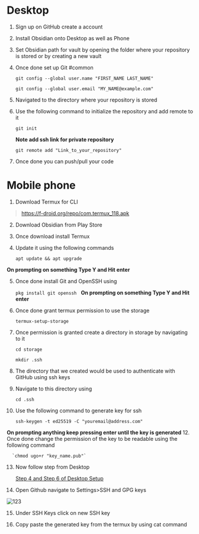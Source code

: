 # Desktop
1. Sign up on GitHub create a account
2. Install Obsidian onto Desktop as well as Phone 
3. Set Obsidian path for vault by opening the folder where your repository is stored or by creating a new vault
4. Once done set up Git #common 
   
	`git config --global user.name "FIRST_NAME LAST_NAME"`
	
    `git config --global user.email "MY_NAME@example.com"`
5. Navigated to the directory where your repository is stored 
6. Use the following command to initialize the repository and add remote to it
   
	`git init`
	
    **Note add ssh link for private repository**    
    
    `git remote add "Link_to_your_repository"`  
1. Once done you can push/pull your code
# Mobile phone
1. Download Termux for CLI
>https://f-droid.org/repo/com.termux_118.apk
2. Download Obsidian from Play Store
3. Once download install Termux
4. Update it using the following commands 

	`apt update && apt upgrade`

**On prompting on something Type Y and Hit enter**

5. Once done install Git and OpenSSH using

	`pkg install git openssh`
 
**On prompting on something Type Y and Hit enter**
1. Once done grant termux permission to use the storage

	`termux-setup-storage`
7. Once permission is granted create a directory in storage by navigating to it
	
	`cd storage`
	
	`mkdir .ssh`
8. The directory that we created would be used to authenticate with GitHub using ssh keys
9. Navigate to this directory using

	 `cd .ssh`

10. Use the following command to generate key for ssh

	 `ssh-keygen -t ed25519 -C "youremail@address.com"`

**On prompting anything keep pressing enter until the key is generated**
12. Once done change the permission of the key to be readable using the following command

	  `chmod ugo+r "key_name.pub"`

13. Now follow step from Desktop 

	 [Step 4 and Step 6 of Desktop Setup](#Desktop)

14. Open Github navigate to Settings>SSH and GPG keys

![123](https://github.com/guravsuyash/Testrepo/assets/55230261/b9528f39-24da-41f5-8253-f7172388df7a)

15. Under SSH Keys click on new SSH key

16. Copy paste the generated key from the termux by using cat command
